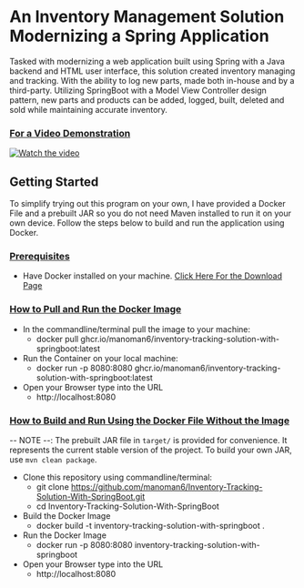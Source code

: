 # An Inventory Management Solution Modernizing a Spring Application

Tasked with modernizing a web application built using Spring with a Java backend and HTML user interface, this solution created inventory managing and tracking. With the ability to log new parts, made both in-house and by a third-party. Utilizing SpringBoot with a Model View Controller design pattern, new parts and products can be added, logged, built, deleted and sold while maintaining accurate inventory.

### <ins>For a Video Demonstration</ins>
[![Watch the video](https://youtu.be/runqWnv14rU/0.jpg)](https://youtu.be/runqWnv14rU)


## Getting Started
To simplify trying out this program on your own, I have provided a Docker File and a prebuilt JAR so you do not need Maven installed to run it on your own device. Follow the steps below to build and run the application using Docker.

### <ins>Prerequisites</ins>
* Have Docker installed on your machine. [Click Here For the Download Page](https://www.docker.com/products/docker-desktop/)


### <ins>How to Pull and Run the Docker Image</ins>
* In the commandline/terminal pull the image to your machine:
  - docker pull ghcr.io/manoman6/inventory-tracking-solution-with-springboot:latest
* Run the Container on your local machine:
  - docker run -p 8080:8080 ghcr.io/manoman6/inventory-tracking-solution-with-springboot:latest
* Open your Browser type into the URL
  - http://localhost:8080


### <ins>How to Build and Run Using the Docker File Without the Image</ins>
-- NOTE --: The prebuilt JAR file in `target/` is provided for convenience. It represents the current stable version of the project. To build your own JAR, use `mvn clean package`.
* Clone this repository using commandline/terminal:
  - git clone https://github.com/manoman6/Inventory-Tracking-Solution-With-SpringBoot.git
  - cd Inventory-Tracking-Solution-With-SpringBoot
* Build the Docker Image
  - docker build -t inventory-tracking-solution-with-springboot .
* Run the Docker Image
  - docker run -p 8080:8080 inventory-tracking-solution-with-springboot
* Open your Browser type into the URL
  - http://localhost:8080

